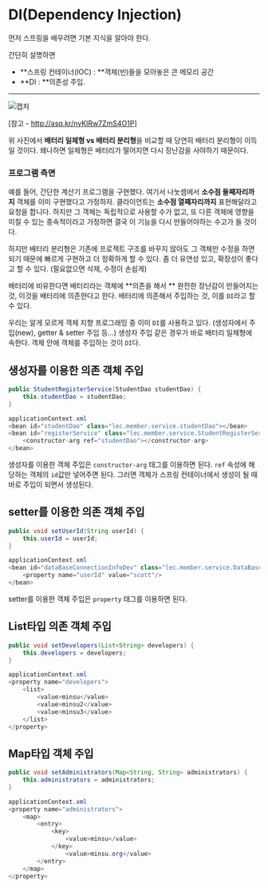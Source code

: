 # DI(Dependency Injection)
먼저 스프링을 배우려면 기본 지식을 알아야 한다.

간단히 설명하면

- **스프링 컨테이너(IOC) : **객체(빈)들을 모아놓은 큰 메모리 공간
- **DI : **의존성 주입.

---

![캡처](https://user-images.githubusercontent.com/55525868/108712100-a4104180-7559-11eb-9a69-1a307fa05395.PNG)

[참고 - http://asq.kr/nyKIRw7ZmS4O1P]

위 사진에서 **배터리 일체형 vs 배터리 분리형**을 비교할 때 당연히 배터리 분리형이 이득일 것이다. 왜나하면 일체형은 배터리가 떨어지면 다시 장난감을 사야하기 때문이다.

### 프로그램 측면
예를 들어, 간단한 계산기 프로그램을 구현했다.
여기서 나눗셈에서 **소수점 둘째자리까지** 객체를 이미 구현했다고 가정하자.
클라이언트는 **소수점 열째자리까지** 표현해달라고 요청을 합니다. 하지만 그 객체는 독립적으로 사용할 수가 없고, 또 다른 객체에 영향을 미칠 수 있는 종속적이라고 가정하면 결국 이 기능을 다시 만들어야하는 수고가 들 것이다.

하지만 배터리 분리형은 기존에 프로젝트 구조를 바꾸지 않아도 그 객체만 수정을 하면 되기 때문에 빠르게 구현하고 더 정확하게 할 수 있다.
좀 더 유연성 있고, 확장성이 좋다고 할 수 있다. (필요없으면 삭제, 수정이 손쉽게)

배터리에 비유한다면 배터리라는 객체에 **의존을 해서 ** 완전한 장난감이 만들어지는 것,
이것을 배터리에 의존한다고 한다. 배터리에 의존해서 주입하는 것, 이를 `DI`라고 할 수 있다.

우리는 알게 모르게 객체 지향 프로그래밍 중 이미 `DI`를 사용하고 있다.
(생성자에서 주입(new), getter & setter 주입 등...)
생성자 주입 같은 경우가 바로 배터리 일체형에 속한다. 객체 안에 객체를 주입하는 것이 `DI`다.

## 생성자를 이용한 의존 객체 주입

```java
public StudentRegisterService(StudentDao studentDao) {
	this.studentDao = studentDao;
}

applicationContext.xml
<bean id="studentDao" class="lec.member.service.studentDao"></bean>
<bean id="registerService" class="lec.member.service.StudentRegisterService">
	<constructor-arg ref="studentDao"></constructor-arg>
</bean>
```

생성자를 이용한 객체 주입은 `constructor-arg` 태그를 이용하면 된다.
`ref` 속성에 해당하는 객체의 `id`값만 넣어주면 된다. 그러면 객체가 스프링 컨테이너에서 생성이 될 때 바로 주입이 되면서 생성된다.

## setter를 이용한 의존 객체 주입

```java
public void setUserId(String userId) {
	this.userId = userId;
}

applicationContext.xml
<bean id="dataBaseConnectionInfoDev" class="lec.member.service.DataBaseConnectionInfo">
	<property name="userId" value="scott"/>
</bean>
```

setter를 이용한 객체 주입은 `property` 태그를 이용하면 된다.

## List타입 의존 객체 주입

```java
public void setDevelopers(List<String> developers) {
	this.developers = developers;
}

applicationContext.xml
<property name="developers">
	<list>
		<value>minsu</value>
		<value>minsu2</value>
		<value>minsu3</value>
	</list>
</property>
```

## Map타입 객체 주입

```java
public void setAdministrators(Map<String, String> administrators) {
	this.administrators = administrators;
}

applicationContext.xml
<property name="administrators">
	<map>
		<entry>
			<key>
				<value>minsu</value>
			</key>
				<value>minsu.org</value>
		</entry>
	</map>
</property>
```
